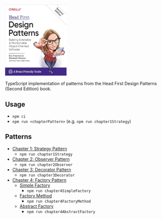<img alt="Head First Design Patterns Second Edition" src="HeadFirstDesignPatterns.jpg" width="200"/>

TypeScript implementation of patterns from the Head First Design Patterns (Second Edition) book.

## Usage

- `npm ci`
- `npm run <chapterPattern>` (e.g. `npm run chapter1Strategy`) 

## Patterns

- [Chapter 1: Strategy Pattern](./src/chapter1Strategy)
  - `npm run chapter1Strategy`
- [Chapter 2: Observer Pattern](./src/chapter2Observer)
  - `npm run chapter2Observer`
- [Chapter 3: Decorator Pattern](./src/chapter3Decorator)
  - `npm run chapter3Decorator`
- [Chapter 4: Factory Pattern](./src/chapter4Factory)
  - [Simple Factory](./src/chapter4Factory/simpleFactory/)
    - `npm run chapter4SimpleFactory`
  - [Factory Method](./src/chapter4Factory/factoryMethod/)
    - `npm run chapter4FactoryMethod`
  - [Abstract Factory](./src/chapter4Factory/abstractFactory/)
    - `npm run chapter4AbstractFactory`
